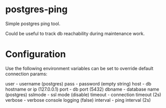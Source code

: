 # postgres-ping

Simple postgres ping tool.

Could be useful to track db reachability during maintenance work.

# Configuration

Use the following environment variables can be set to override default connection params:

user - username (postgres)
pass - password (empty string)
host - db hostname or ip (127.0.0.1)
port - db port (5432)
dbname - database name (postgres)
sslmode - ssl mode (disable)
timeout - connection timeout (2s)
verbose - verbose console logging (false)
interval - ping interval (2s)
